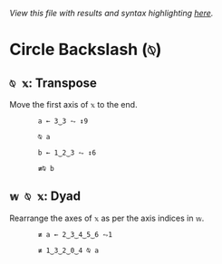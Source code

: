 *View this file with results and syntax highlighting [here](https://mlochbaum.github.io/BQN/help/transpose_reorderaxes.html).*

# Circle Backslash (`⍉`)
    
## `⍉ 𝕩`: Transpose 
    
Move the first axis of `𝕩` to the end.
    
           a ← 3‿3 ⥊ ↕9

           ⍉ a

           b ← 1‿2‿3 ⥊ ↕6

           ≢⍉ b

    
    
## `𝕨 ⍉ 𝕩`: Dyad
    
Rearrange the axes of `𝕩` as per the axis indices in `𝕨`.
    
           ≢ a ← 2‿3‿4‿5‿6 ⥊1

           ≢ 1‿3‿2‿0‿4 ⍉ a

    
